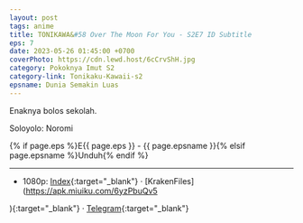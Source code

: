 ```yaml
---
layout: post
tags: anime
title: TONIKAWA&#58 Over The Moon For You - S2E7 ID Subtitle
eps: 7
date: 2023-05-26 01:45:00 +0700
coverPhoto: https://cdn.lewd.host/6cCrvShH.jpg
category: Pokoknya Imut S2
category-link: Tonikaku-Kawaii-s2
epsname: Dunia Semakin Luas
---
```


Enaknya bolos sekolah.

Soloyolo: Noromi

{% if page.eps %}E{{ page.eps }} - {{ page.epsname }}{% elsif page.epsname %}Unduh{% endif %}

---
- 1080p: [Index](https://bit.ly/3WQHsEh){:target="_blank"} &middot; [KrakenFiles](https://apk.miuiku.com/6yzPbuQv5

){:target="_blank"} &middot; [Telegram](https://t.me/a1fansubweeklies/292){:target="_blank"}